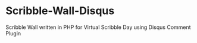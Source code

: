 # Scribble-Wall-Disqus
Scribble Wall written in PHP for Virtual Scribble Day using Disqus Comment Plugin
